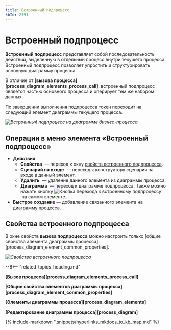 ```yaml
---
title: Встроенный подпроцесс
kbId: 2391
---
```


# Встроенный подпроцесс

**Встроенный подпроцесс** представляет собой последовательность действий, выделенную в отдельный процесс внутри текущего процесса. Встроенный подпроцесс позволяет упростить и структурировать основную диаграмму процесса.

В отличие от **[вызова процесса][process_diagram_elements_process_call]**, встроенный подпроцесс является частью основного процесса и оперирует тем же набором данных.

По завершении выполнения подпроцесса токен переходит на следующий элемент диаграммы текущего процесса.

_![Встроенный подпроцесс на диаграмме бизнес-процесса](https://kb.comindware.ru/assets/embedded_subprocess.png)_

## Операции в меню элемента «Встроенный подпроцесс»

- **Действия**
    - **Свойства** *‌* — переход к окну [свойств встроенного подпроцесса](#mcetoc_1h28agfto1).
    - **Сценарий на входе** *‌* — переход к конструктору сценария на входе в данный элемент.
    - **Удалить** *‌* — удаление данного элемента из диаграммы процесса.
    - **Диаграмма** *‌* — переход к диаграмме подпроцесса. Также можно нажать кнопку ![Кнопка перехода к встроенному подпроцессу](https://kb.comindware.ru/assets/img_647f2567ccf83.png) на самом элементе.
- **Быстрое создание** — добавление связанного элемента на диаграмму процесса.

## Свойства встроенного подпроцесса

В окне свойств **вызова подпроцесса** можно настроить только [общие свойства элемента диаграммы процесса][process_diagram_element_common_properties].

_![Свойства встроенного подпроцесса](https://kb.comindware.ru/assets/embedded_subprocess_properties.png)_

--8<-- "related_topics_heading.md"

**[Вызов процесса][process_diagram_elements_process_call]**

**[Общие свойства элементов диаграммы процесса][process_diagram_element_common_properties]**

**[Элементы диаграммы процесса][process_diagram_elements]**

**[Редактирование диаграммы процесса][process_diagram]**

{% include-markdown ".snippets/hyperlinks_mkdocs_to_kb_map.md" %}
